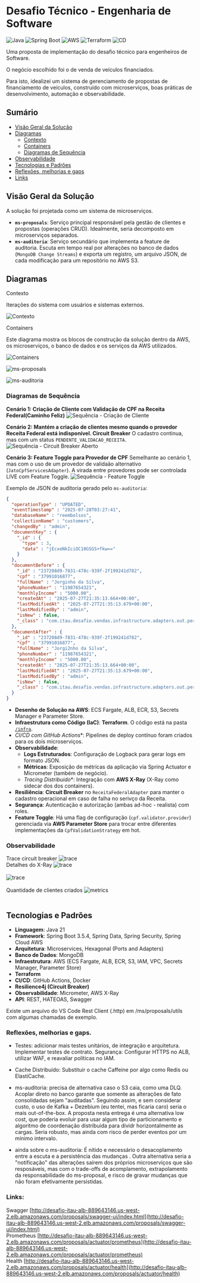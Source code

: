 # Desafio Técnico - Engenharia de Software
![Java](https://img.shields.io/badge/Java-21-blue.svg)
![Spring Boot](https://img.shields.io/badge/Spring%20Boot-3.5.4-brightgreen.svg)
![AWS](https://img.shields.io/badge/AWS-ECS%20|%20S3%20|%20ECR-orange.svg)
![Terraform](https://img.shields.io/badge/Terraform-IaC-blueviolet.svg)
![CD](https://img.shields.io/badge/CI/CD-GitHub%20Actions-lightgrey.svg)

Uma proposta de implementação do desafio técnico para engenheiros de Software.


O negócio escolhido foi o de venda de veículos financiados.

Para isto, idealizei um sistema de gerenciamento de propostas de financiamento de veículos, construído com microserviços, boas práticas de desenvolvimento, automação e observabilidade.

## Sumário

- [Visão Geral da Solução](#visão-geral-da-solução)
- [Diagramas ](#diagramas)
  - [Contexto](#contexto)
  - [Containers](#containers)
  - [Diagramas de Sequência](#diagramas-de-sequência)
- [Observabilidade](#observabilidade)
- [Tecnologias e Padrões](#tecnologias-e-padrões)
- [Reflexões, melhorias e gaps](#reflexões-melhorias-e-gaps)
- [Links](#links)

## Visão Geral da Solução

A solução foi projetada como um sistema de microserviços.

- **`ms-proposals`**: Serviço principal responsável pela gestão de clientes e propostas (operações CRUD). Idealmente, seria decomposto em microserviços separados.
- **`ms-auditoria`**: Serviço secundário que implementa a feature de auditoria. Escuta em tempo real por alterações no banco de dados (`MongoDB Change Streams`) e exporta um registro, um arquivo JSON, de cada modificação para um repositório no AWS S3.

## Diagramas

Contexto

Iterações do sistema com usuários e sistemas externos.

![Contexto](/docs/1.Contexto%20do%20Sistema%20de%20Vendas.png)

Containers

Este diagrama mostra os blocos de construção da solução dentro da AWS, os microserviços, o banco de dados e os serviços da AWS utilizados.

![Containers](/docs/2.Containers%20do%20Sistema%20de%20Vendas.png)

![ms-proposals](/docs/3.Componentes%20do%20ms-proposals.png)

![ms-auditoria](/docs/4.Componentes%20do%20ms-auditoria.png)

### Diagramas de Sequência

**Cenário 1: Criação de Cliente com Validação de CPF na Receita Federal(Caminho Feliz)**
![Sequência - Criação de Cliente](/docs/5caminho-feliz-cpf-receita.png)

**Cenário 2: Mantém a criação de clientes mesmo quando o provedor Receita Federal está indisponível. Circuit Breaker**
O cadastro continua, mas com um status `PENDENTE_VALIDACAO_RECEITA`.
![Sequência - Circuit Breaker Aberto](/docs/8.caminho-feliz-cpf-receita-circuit-aberto.png)

**Cenário 3: Feature Toggle para Provedor de CPF**
Semelhante ao cenário 1, mas com o uso de um provedor de validaão alternativo (`JatoCpfServicesAdapter`).
A virada entre provedores pode ser controlada LIVE com Feature Toggle.
![Sequência - Feature Toggle](/docs/7.caminho-feliz-cpf-jatocpf.png)

Exemplo de JSON de auditoria gerado pelo `ms-auditoria`:
```json
{
  "operationType" : "UPDATED",
  "eventTimestamp" : "2025-07-28T03:27:41",
  "databaseName" : "reembolsos",
  "collectionName" : "customers",
  "changedBy" : "admin",
  "documentKey" : {
    "_id" : {
      "type" : 3,
      "data" : "jEcxeNkIciOC10GSGS+fkw=="
    }
  },
  "documentBefore" : {
    "_id" : "237208d9-7831-478c-939f-2f199241d782",
    "cpf" : "37991016877",
    "fullName" : "Jorginho da Silva",
    "phoneNumber" : "11987654321",
    "monthlyIncome" : "5000.00",
    "createdAt" : "2025-07-27T21:35:13.664+00:00",
    "lastModifiedAt" : "2025-07-27T21:35:13.679+00:00",
    "lastModifiedBy" : "admin",
    "isNew" : false,
    "_class" : "com.itau.desafio.vendas.infrastructure.adapters.out.persistence.mongodb.documents.CustomerDocument"
  },
  "documentAfter" : {
    "_id" : "237208d9-7831-478c-939f-2f199241d782",
    "cpf" : "37991016877",
    "fullName" : "Jorgi2nho da Silva",
    "phoneNumber" : "11987654321",
    "monthlyIncome" : "5000.00",
    "createdAt" : "2025-07-27T21:35:13.664+00:00",
    "lastModifiedAt" : "2025-07-27T21:35:13.679+00:00",
    "lastModifiedBy" : "admin",
    "isNew" : false,
    "_class" : "com.itau.desafio.vendas.infrastructure.adapters.out.persistence.mongodb.documents.CustomerDocument"
  }
}

```

-   **Desenho de Solução na AWS**: ECS Fargate, ALB, ECR, S3, Secrets Manager e Parameter Store.
-   **Infraestrutura como Código (IaC)**: **Terraform**. O código está na pasta [`/infra`](./infra).
-   *CI/CD com GitHub Actions**: Pipelines de deploy contínuo foram criados para os dois microserviços.
-   **Observabilidade**:
    -   **Logs Estruturados**: Configuração de Logback para gerar logs em formato JSON.
    -   **Métricas**: Exposição de métricas da aplicação via Spring Actuator e Micrometer (também de negócio).
    -   *Tracing Distribuido**: Integração com **AWS X-Ray** (X-Ray como sidecar dos dos containers).
-   **Resiliência**: **Circuit Breaker** no `ReceitaFederalAdapter` para manter o cadastro operacional em caso de falha no serivço da Receita.
-   **Segurança**: Autenticação e autorização (ambas ad-hoc - realista) com roles.
-   **Feature Toggle**: Há uma flag de configuração (`cpf.validator.provider`) gerenciada via **AWS Parameter Store** para trocar entre diferentes implementações da `CpfValidationStrategy` em hot.

### Observabilidade

Trace circuit breaker
![trace](/imgs/trace1.png)<br>
Detalhes do X-Ray
![trace](/imgs/trace2.png)<br><br>
![trace](/imgs/trace3.png)<br><br>
Quantidade de clientes criados
![metrics](/imgs/prometheus.png)<br><br>

## Tecnologias e Padrões

-   **Linguagem**: Java 21
-   **Framework**: Spring Boot 3.5.4, Spring Data, Spring Security, Spring Cloud AWS
-   **Arquitetura**: Microservices, Hexagonal (Ports and Adapters)
-   **Banco de Dados**: MongoDB
-   **Infraestrutura**: AWS (ECS Fargate, ALB, ECR, S3, IAM, VPC, Secrets Manager, Parameter Store)
-   **Terraform**
-   **CI/CD**: GitHub Actions, Docker
-   **Resilience4j (Circuit Breaker)**
-   **Observabilidade**: Micrometer, AWS X-Ray
-   **API**: REST, HATEOAS, Swagger

Existe um arquivo do VS Code Rest Client (.http) em /ms/proposals/utils com algumas chamadas de exemplo.

### Reflexões, melhorias e gaps.
- Testes: adicionar mais testes unitários, de integração e arquitetura. Implementar testes de contrato.
Segurança: Configurar HTTPS no ALB, utilizar WAF, e reavaliar políticas no IAM.
- Cache Distribuído: Substituir o cache Caffeine por algo como Redis ou ElastiCache.

- ms-auditoria: precisa de alternativa caso o S3 caia, como uma DLQ.
Acoplar direto no banco garante que somente as alterações de fato consolidadas sejam "auditadas".
Seguindo assim, e sem considerar custo, o uso de Kafka + Dezebium (eu tentei, mas ficaria caro) seria o mais out-of-the-box.
A proposta nesta entrega é uma alternativa low cost, que poderia evoluir para usar algum tipo de particionamento e algoritmo de coordenação distribuida para dividr horizontalmente as cargas. Seria robusto, mas ainda com risco de perder eventos por um mínimo intervalo.

- ainda sobre o ms-auditoria: É nítido e necessário o desacoplamento entre a escuta e a persistência das mudanças .
Outra alternativa seria a "notificação" das alterações saírem dos próprios microserviços que são resposáveis, mas com o trade-offs de acomplamento, extrapolamento da responsabilidade do ms-proposal, e risco de gravar mudanças que não foram efetivamente persistidas.


### Links:
Swagger [http://desafio-itau-alb-889643146.us-west-2.elb.amazonaws.com/proposals/swagger-ui/index.html](http://desafio-itau-alb-889643146.us-west-2.elb.amazonaws.com/proposals/swagger-ui/index.html)<br>
Prometheus [http://desafio-itau-alb-889643146.us-west-2.elb.amazonaws.com/proposals/actuator/prometheus](http://desafio-itau-alb-889643146.us-west-2.elb.amazonaws.com/proposals/actuator/prometheus)<br>
Health [http://desafio-itau-alb-889643146.us-west-2.elb.amazonaws.com/proposals/actuator/health](http://desafio-itau-alb-889643146.us-west-2.elb.amazonaws.com/proposals/actuator/health)
